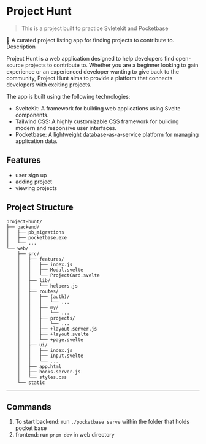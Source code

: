 # Project Hunt

> This is a project built to practice Svletekit and Pocketbase

🎯 A curated project listing app for finding projects to contribute to.
Description

Project Hunt is a web application designed to help developers find open-source projects to contribute to. Whether you are a beginner looking to gain experience or an experienced developer wanting to give back to the community, Project Hunt aims to provide a platform that connects developers with exciting projects.

The app is built using the following technologies:

- SvelteKit: A framework for building web applications using Svelte components.
- Tailwind CSS: A highly customizable CSS framework for building modern and responsive user interfaces.
- Pocketbase: A lightweight database-as-a-service platform for managing application data.

## Features

- user sign up
- adding project
- viewing projects

## Project Structure

```
project-hunt/
├── backend/
│   ├── pb_migrations
│   ├── pocketbase.exe
│   └── ...
└── web/
    ├── src/
    │   ├── features/
    │   │   ├── index.js
    │   │   ├── Modal.svelte
    │   │   └── ProjectCard.svelte
    │   ├── lib/
    │   │   └── helpers.js
    │   ├── routes/
    │   │   ├── (auth)/
    │   │   │   └── ...
    │   │   ├── my/
    │   │   │   └── ...
    │   │   ├── projects/
    │   │   │   └── ...
    │   │   ├── +layout.server.js
    │   │   ├── +layout.svelte
    │   │   └── +page.svelte
    │   ├── ui/
    │   │   ├── index.js
    │   │   ├── Input.svelte
    │   │   └── ...
    │   ├── app.html
    │   ├── hooks.server.js
    │   └── styles.css
    └── static
```

---

## Commands

1. To start backend: run `./pocketbase serve` within the folder that holds pocket base
2. frontend: run `pnpm dev` in web directory
